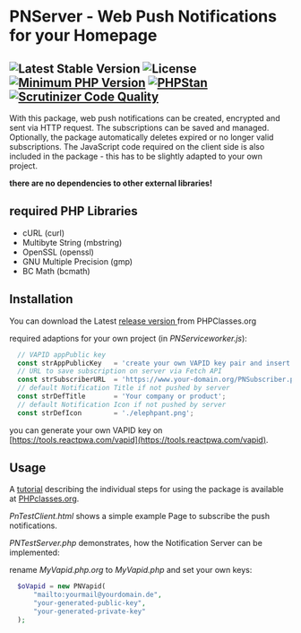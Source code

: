# PNServer - Web Push Notifications for your Homepage

 ![Latest Stable Version](https://img.shields.io/badge/release-v1.1.0-brightgreen.svg)
 ![License](https://img.shields.io/packagist/l/gomoob/php-pushwoosh.svg)
 [![Minimum PHP Version](https://img.shields.io/badge/php-%3E%3D%207.1-8892BF.svg)](https://php.net/)
 [![PHPStan](https://img.shields.io/badge/PHPStan-enabled-brightgreen.svg?style=flat)](https://phpstan.org/)
 [![Scrutinizer Code Quality](https://scrutinizer-ci.com/g/Stefanius67/PNServer/badges/quality-score.png?b=master)](https://scrutinizer-ci.com/g/Stefanius67/PNServer/?branch=master)
----------
With this package, web push notifications can be created, encrypted and sent via HTTP request. The subscriptions can be saved and managed. Optionally, the package automatically deletes expired or no longer valid subscriptions.
The JavaScript code required on the client side is also included in the package - this has to be slightly adapted to your own project.

**there are no dependencies to other external libraries!**

## required PHP Libraries
- cURL (curl)
- Multibyte String (mbstring)
- OpenSSL (openssl)
- GNU Multiple Precision (gmp)
- BC Math (bcmath)

## Installation   
You can download the  Latest [release version ](https://www.phpclasses.org/package/11632-PHP-Queue-and-push-notifications-to-Web-users.html) from PHPClasses.org

required adaptions for your own project (in *PNServiceworker.js*):
```javascript
  // VAPID appPublic key
  const strAppPublicKey   = 'create your own VAPID key pair and insert public key here';
  // URL to save subscription on server via Fetch API
  const strSubscriberURL  = 'https://www.your-domain.org/PNSubscriber.php';
  // default Notification Title if not pushed by server
  const strDefTitle       = 'Your company or product';
  // default Notification Icon if not pushed by server
  const strDefIcon        = './elephpant.png';
```

you can generate your own VAPID key on [https://tools.reactpwa.com/vapid](https://tools.reactpwa.com/vapid).

## Usage
A [tutorial](https://www.phpclasses.org/blog/package/11632/post/1-How-to-Use-PHP-to-Send-Web-Push-Notifications-for-Your-Web-Site-in-2020.html) describing the individual steps for using the package is available at [PHPclasses.org](https://www.phpclasses.org/blog/package/11632/post/1-How-to-Use-PHP-to-Send-Web-Push-Notifications-for-Your-Web-Site-in-2020.html). 

*PnTestClient.html* shows a simple example Page to subscribe the push notifications.

*PNTestServer.php* demonstrates, how the Notification Server can be implemented:

rename *MyVapid.php.org* to *MyVapid.php* and set your own keys:
```php
  $oVapid = new PNVapid(
      "mailto:yourmail@yourdomain.de",
      "your-generated-public-key",
      "your-generated-private-key"
  );
```

